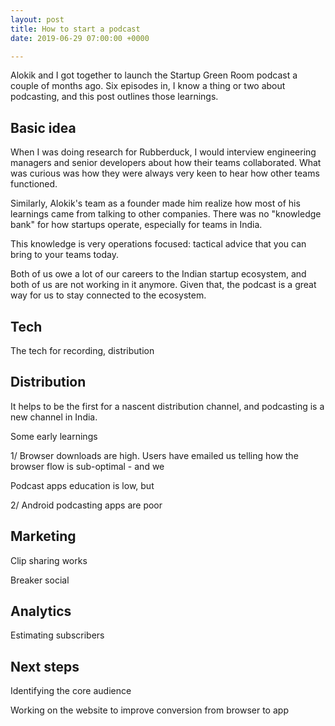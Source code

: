```yaml
---
layout: post
title: How to start a podcast
date: 2019-06-29 07:00:00 +0000

---
```

Alokik and I got together to launch the Startup Green Room podcast a couple of months ago. Six episodes in, I know a thing or two about podcasting, and this post outlines those learnings.

## Basic idea

When I was doing research for Rubberduck, I would interview engineering managers and senior developers about how their teams collaborated. What was curious was how they were always very keen to hear how other teams functioned.

Similarly, Alokik's team as a founder made him realize how most of his learnings came from talking to other companies. There was no "knowledge bank" for how startups operate, especially for teams in India.

This knowledge is very operations focused: tactical advice that you can bring to your teams today.

Both of us owe a lot of our careers to the Indian startup ecosystem, and both of us are not working in it anymore. Given that, the podcast is a great way for us to stay connected to the ecosystem.

## Tech

The tech for recording, distribution

## Distribution

It helps to be the first for a nascent distribution channel, and podcasting is a new channel in India.

Some early learnings

1/ Browser downloads are high. Users have emailed us telling how the browser flow is sub-optimal - and we 

Podcast apps education is low, but

2/ Android podcasting apps are poor

## Marketing

Clip sharing works

Breaker social

## Analytics

Estimating subscribers

## Next steps

Identifying the core audience

Working on the website to improve conversion from browser to app